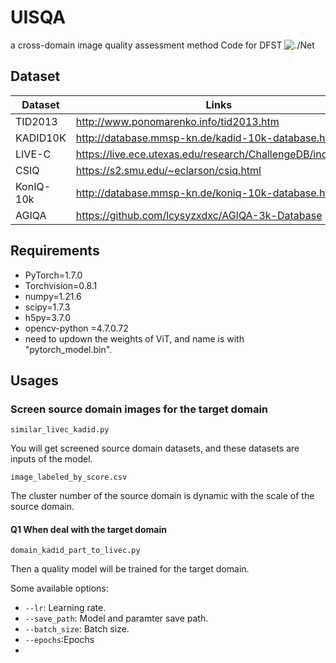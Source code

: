 # UISQA
a cross-domain image quality assessment method
Code for DFST
![./Net](wholenet.jpg)

## Dataset
| Dataset   | Links                                                       |
| --------- | ----------------------------------------------------------- |
| TID2013      | http://www.ponomarenko.info/tid2013.htm     |
| KADID10K      | http://database.mmsp-kn.de/kadid-10k-database.html      |
| LIVE-C      | https://live.ece.utexas.edu/research/ChallengeDB/index.html      |
| CSIQ      | https://s2.smu.edu/~eclarson/csiq.html |
| KonIQ-10k   | http://database.mmsp-kn.de/koniq-10k-database.html |
| AGIQA     |  https://github.com/lcysyzxdxc/AGIQA-3k-Database |
## Requirements
- PyTorch=1.7.0
- Torchvision=0.8.1
- numpy=1.21.6
- scipy=1.7.3
- h5py=3.7.0
- opencv-python =4.7.0.72
- need to updown the weights of ViT, and name is with "pytorch_model.bin".
## Usages

### Screen source domain images for the target domain
```
similar_livec_kadid.py
```

You will get screened source domain datasets, and these datasets are inputs of the model.
```
image_labeled_by_score.csv
```
The cluster number of the source domain is dynamic with the scale of the source domain.

####  Q1  When deal with the target domain
```
domain_kadid_part_to_livec.py
```
Then a quality model will be trained for the target domain.


Some available options:
* `--lr`: Learning rate.
* `--save_path`: Model and paramter save path.
* `--batch_size`: Batch size.
* `--epochs`:Epochs
* 
```
